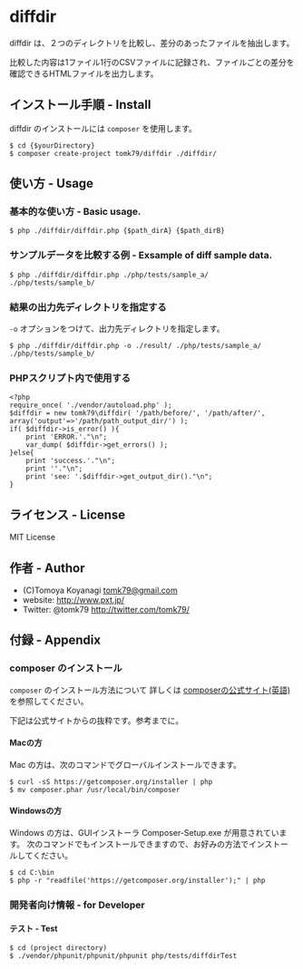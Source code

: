 diffdir
=======

diffdir は、２つのディレクトリを比較し、差分のあったファイルを抽出します。

比較した内容は1ファイル1行のCSVファイルに記録され、ファイルごとの差分を確認できるHTMLファイルを出力します。




## インストール手順 - Install

diffdir のインストールには `composer` を使用します。

```
$ cd {$yourDirectory}
$ composer create-project tomk79/diffdir ./diffdir/
```

## 使い方 - Usage

### 基本的な使い方 - Basic usage.

```
$ php ./diffdir/diffdir.php {$path_dirA} {$path_dirB}
```

### サンプルデータを比較する例 - Exsample of diff sample data.

```
$ php ./diffdir/diffdir.php ./php/tests/sample_a/ ./php/tests/sample_b/
```

### 結果の出力先ディレクトリを指定する

`-o` オプションをつけて、出力先ディレクトリを指定します。

```
$ php ./diffdir/diffdir.php -o ./result/ ./php/tests/sample_a/ ./php/tests/sample_b/
```

### PHPスクリプト内で使用する

```
<?php
require_once( './vendor/autoload.php' );
$diffdir = new tomk79\diffdir( '/path/before/', '/path/after/', array('output'=>'/path/path_output_dir/') );
if( $diffdir->is_error() ){
	print 'ERROR.'."\n";
	var_dump( $diffdir->get_errors() );
}else{
	print 'success.'."\n";
	print ''."\n";
	print 'see: '.$diffdir->get_output_dir()."\n";
}

```


## ライセンス - License

MIT License


## 作者 - Author

- (C)Tomoya Koyanagi <tomk79@gmail.com>
- website: <http://www.pxt.jp/>
- Twitter: @tomk79 <http://twitter.com/tomk79/>



## 付録 - Appendix

### composer のインストール

`composer` のインストール方法について
詳しくは [composerの公式サイト(英語)](https://getcomposer.org/doc/00-intro.md) を参照してください。

下記は公式サイトからの抜粋です。参考までに。

#### Macの方

Mac の方は、次のコマンドでグローバルインストールできます。

```
$ curl -sS https://getcomposer.org/installer | php
$ mv composer.phar /usr/local/bin/composer
```

#### Windowsの方

Windows の方は、GUIインストーラ Composer-Setup.exe が用意されています。
次のコマンドでもインストールできますので、お好みの方法でインストールしてください。

```
$ cd C:\bin
$ php -r "readfile('https://getcomposer.org/installer');" | php
```

### 開発者向け情報 - for Developer

#### テスト - Test

```
$ cd (project directory)
$ ./vendor/phpunit/phpunit/phpunit php/tests/diffdirTest
```

